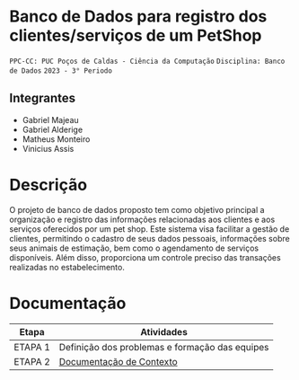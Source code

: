 # Banco de Dados para registro dos clientes/serviços de um PetShop

`PPC-CC: PUC Poços de Caldas - Ciência da Computação`
`Disciplina: Banco de Dados`
`2023 - 3° Periodo`

## Integrantes

- Gabriel Majeau
- Gabriel Alderige
- Matheus Monteiro
- Vinicius Assis

# Descrição

O projeto de banco de dados proposto tem como objetivo principal a organização e registro das informações relacionadas aos clientes e aos serviços oferecidos por um pet shop. Este sistema visa facilitar a gestão de clientes, permitindo o cadastro de seus dados pessoais, informações sobre seus animais de estimação, bem como o agendamento de serviços disponíveis. Além disso, proporciona um controle preciso das transações realizadas no estabelecimento.


# Documentação

| Etapa   |  Atividades |
|  :----:   | ----------- |
| ETAPA 1 | Definição dos problemas e formação das equipes |
| ETAPA 2 | <a href="docs/1-Documentacao-contexto.md"> Documentação de Contexto</a>

